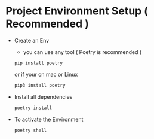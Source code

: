 # Project Environment Setup ( Recommended  )

- Create an Env 
    - you can use any tool ( Poetry is recommended )
    ```bash
    pip install poetry
    ```
    or if your on mac or Linux 
    ```bash
    pip3 install poetry
    ```
- Install all dependencies 

    ```bash 
    poetry install
    ```

- To activate the Environment 

    ```bash
    poetry shell
    ```
